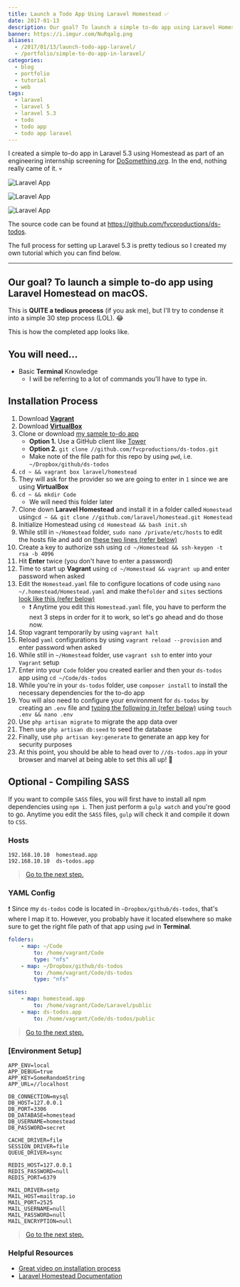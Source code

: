 ```yaml
---
title: Launch a Todo App Using Laravel Homestead ✅️
date: 2017-01-13
description: Our goal? To launch a simple to-do app using Laravel Homestead on macOS.
banner: https://i.imgur.com/NuRqalg.png
aliases:
  - /2017/01/13/launch-todo-app-laravel/
  - /portfolio/simple-to-do-app-in-laravel/
categories:
  - blog
  - portfolio
  - tutorial
  - web
tags:
  - laravel
  - laravel 5
  - laravel 5.3
  - todo
  - todo app
  - todo app laravel
---
```


I created a simple to-do app in Laravel 5.3 using Homestead as part of an engineering internship screening for [DoSomething.org](https://DoSomething.org). In the end, nothing really came of it. 💀️

![Laravel App](https://i.imgur.com/3kBqPBc.png)

![Laravel App](https://i.imgur.com/NuRqalg.png)

![Laravel App](https://i.imgur.com/iHEci66.png)

The source code can be found at <https://github.com/fvcproductions/ds-todos>.

The full process for setting up Laravel 5.3 is pretty tedious so I created my own tutorial which you can find below.

---

## Our goal? To launch a simple to-do app using Laravel Homestead on macOS.

This is **QUITE a tedious process** (if you ask me), but I'll try to condense it into a simple 30 step process (LOL). 😂

This is how the completed app looks like.

## You will need...

* Basic **Terminal** Knowledge
  * I will be referring to a lot of commands you'll have to type in.

## Installation Process

1.  Download [**Vagrant**](https://www.vagrantup.com/)
2.  Download [**VirtualBox**](https://www.virtualbox.org/wiki/Downloads)
3.  Clone or download [my sample to-do app](https://github.com/fvcproductions/ds-todos)
    * **Option 1.** Use a GitHub client like [Tower](https://git-tower.com)
    * **Option 2.** `git clone //github.com/fvcproductions/ds-todos.git`
    * Make note of the file path for this repo by using `pwd`, i.e. `~/Dropbox/github/ds-todos`
4.  `cd ~ && vagrant box laravel/homestead`
5.  They will ask for the provider so we are going to enter in `1` since we are using **VirtualBox**
6.  `cd ~ && mkdir Code`
    * We will need this folder later
7.  Clone down **Laravel Homestead** and install it in a folder called `Homestead` using`cd ~ && git clone //github.com/laravel/homestead.git Homestead`
8.  Initialize Homestead using `cd Homestead && bash init.sh`
9.  While still in `~/Homestead` folder, `sudo nano /private/etc/hosts` to edit the hosts file and add on [these two lines (refer below)](#hosts)
10. Create a key to authorize ssh using `cd ~/Homestead && ssh-keygen -t rsa -b 4096`
11. Hit **Enter** twice (you don't have to enter a password)
12. Time to start up **Vagrant** using `cd ~/Homestead && vagrant up` and enter password when asked
13. Edit the `Homestead.yaml` file to configure locations of code using `nano ~/.homestead/Homestead.yaml` and make the`folder` and `sites` sections [look like this (refer below)](#yaml-config)
    * ❗ Anytime you edit this `Homestead.yaml` file, you have to perform the next 3 steps in order for it to work, so let's go ahead and do those now.
14. Stop vagrant temporarily by using `vagrant halt`
15. Reload `yaml` configurations by using `vagrant reload --provision` and enter password when asked
16. While still in `~/Homestead` folder, use `vagrant ssh` to enter into your `Vagrant` setup
17. Enter into your `Code` folder you created earlier and then your `ds-todos` app using `cd ~/Code/ds-todos`
18. While you're in your `ds-todos` folder, use `composer install` to install the necessary dependencies for the to-do app
19. You will also need to configure your environment for `ds-todos` by creating an `.env` file and [typing the following in (refer below)](#env) using `touch .env && nano .env`
20. Use `php artisan migrate` to migrate the app data over
21. Then use `php artisan db:seed` to seed the database
22. Finally, use `php artisan key:generate` to generate an app key for security purposes
23. At this point, you should be able to head over to `//ds-todos.app` in your browser and marvel at being able to set this all up! 🎉

## Optional - Compiling SASS

If you want to compile `SASS` files, you will first have to install all npm dependencies using `npm i`. Then just perform a `gulp watch` and you're good to go. Anytime you edit the `SASS` files, `gulp` will check it and compile it down to `CSS`.

### Hosts

```text
192.168.10.10  homestead.app
192.168.10.10  ds-todos.app
```

> [Go to the next step.](#after-hosts)

### YAML Config

❗ Since my `ds-todos` code is located in `~Dropbox/github/ds-todos`, that's where I map it to. However, you probably have it located elsewhere so make sure to get the right file path of that app using `pwd` in **Terminal**.

```yaml
folders:
    - map: ~/Code
        to: /home/vagrant/Code
        type: "nfs"
    - map: ~/Dropbox/github/ds-todos
        to: /home/vagrant/Code/ds-todos
        type: "nfs"

sites:
    - map: homestead.app
        to: /home/vagrant/Code/Laravel/public
    - map: ds-todos.app
        to: /home/vagrant/Code/ds-todos/public
```

> [Go to the next step.](#after-yaml)

### [Environment Setup]

```text
APP_ENV=local
APP_DEBUG=true
APP_KEY=SomeRandomString
APP_URL=//localhost

DB_CONNECTION=mysql
DB_HOST=127.0.0.1
DB_PORT=3306
DB_DATABASE=homestead
DB_USERNAME=homestead
DB_PASSWORD=secret

CACHE_DRIVER=file
SESSION_DRIVER=file
QUEUE_DRIVER=sync

REDIS_HOST=127.0.0.1
REDIS_PASSWORD=null
REDIS_PORT=6379

MAIL_DRIVER=smtp
MAIL_HOST=mailtrap.io
MAIL_PORT=2525
MAIL_USERNAME=null
MAIL_PASSWORD=null
MAIL_ENCRYPTION=null
```

> [Go to the next step.](#after-env)

### Helpful Resources

* [Great video on installation process](https://vimeo.com/164946495)
* [Laravel Homestead Documentation](https://laravel.com/docs/5.3/homestead)

